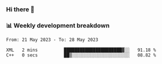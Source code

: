 ### Hi there 👋

### 📊 Weekly development breakdown
<!--START_SECTION:waka-->

```text
From: 21 May 2023 - To: 28 May 2023

XML   2 mins          ██████████████████████▓░░   91.18 %
C++   0 secs          ██▒░░░░░░░░░░░░░░░░░░░░░░   08.82 %
```

<!--END_SECTION:waka-->
